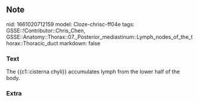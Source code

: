 ## Note
nid: 1661020712159
model: Cloze-chrisc-ff04e
tags: GSSE::!Contributor::Chris_Chen, GSSE::Anatomy::Thorax::07._Posterior_mediastinum::Lymph_nodes_of_the_thorax::Thoracic_duct
markdown: false

### Text
The {{c1::cisterna chyli}} accumulates lymph from the lower half of the body.

### Extra

